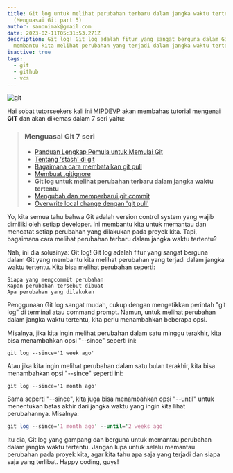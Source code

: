```yaml
---
title: Git log untuk melihat perubahan terbaru dalam jangka waktu tertentu
  (Menguasai Git part 5)
author: sanonimak@gmail.com
date: 2023-02-11T05:31:53.271Z
description: Git log! Git log adalah fitur yang sangat berguna dalam Git yang
  membantu kita melihat perubahan yang terjadi dalam jangka waktu tertentu.
isactive: true
tags:
  - git
  - github
  - vcs
---
```

![git](https://git-scm.com/images/logos/downloads/Git-Logo-2Color.png "git")

Hai sobat tutorseekers kali ini [MIPDEVP](https://mipdevp.com) akan membahas tutorial mengenai **GIT** dan akan dikemas dalam 7 seri yaitu:

> ### Menguasai Git 7 seri
>
> * [Panduan Lengkap Pemula untuk Memulai Git](https://mipdevp.com/blog/articles/2022-10-23-panduan-lengkap-pemula-untuk-memulai-git-menguasai-git-part-1)
> * [Tentang 'stash' di git](https://mipdevp.com/blog/articles/2022-11-22-tentang-stash-di-git-menguasai-git-part-2/)
> * [Bagaimana cara membatalkan git pull](https://mipdevp.com/blog/articles/2022-11-27-bagaimana-cara-membatalkan-git-pull-menguasai-git-part-3/)
> * [Membuat .gitignore](https://mipdevp.com/blog/articles/2023-02-10-membuat-gitignore-menguasai-git-part-3)
> * **Git log untuk melihat perubahan terbaru dalam jangka waktu tertentu**
> * [Mengubah dan memperbarui git commit](https://mipdevp.com/blog/articles/2023-02-21-mengubah-dan-memperbarui-git-commit-menguasai-git-part-6)
> * [Overwrite local change dengan 'git pull'](#)

Yo, kita semua tahu bahwa Git adalah version control system yang wajib dimiliki oleh setiap developer. Ini membantu kita untuk memantau dan mencatat setiap perubahan yang dilakukan pada proyek kita. Tapi, bagaimana cara melihat perubahan terbaru dalam jangka waktu tertentu?

Nah, ini dia solusinya: Git log! Git log adalah fitur yang sangat berguna dalam Git yang membantu kita melihat perubahan yang terjadi dalam jangka waktu tertentu. Kita bisa melihat perubahan seperti:

```shell
Siapa yang mengcommit perubahan
Kapan perubahan tersebut dibuat
Apa perubahan yang dilakukan
```

Penggunaan Git log sangat mudah, cukup dengan mengetikkan perintah "git log" di terminal atau command prompt. Namun, untuk melihat perubahan dalam jangka waktu tertentu, kita perlu menambahkan beberapa opsi.

Misalnya, jika kita ingin melihat perubahan dalam satu minggu terakhir, kita bisa menambahkan opsi "--since" seperti ini:

```shell
git log --since='1 week ago'
```

Atau jika kita ingin melihat perubahan dalam satu bulan terakhir, kita bisa menambahkan opsi "--since" seperti ini:

```shell
git log --since='1 month ago'
```

Sama seperti "--since", kita juga bisa menambahkan opsi "--until" untuk menentukan batas akhir dari jangka waktu yang ingin kita lihat perubahannya. Misalnya:

```perl
git log --since='1 month ago' --until='2 weeks ago'
```

Itu dia, Git log yang gampang dan berguna untuk memantau perubahan dalam jangka waktu tertentu. Jangan lupa untuk selalu memantau perubahan pada proyek kita, agar kita tahu apa saja yang terjadi dan siapa saja yang terlibat. Happy coding, guys!
